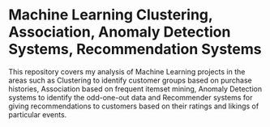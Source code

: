 # Machine Learning Clustering, Association, Anomaly Detection Systems, Recommendation Systems


This repository covers my analysis of Machine Learning projects in the areas such as Clustering to identify customer groups based on purchase histories, Association based on frequent itemset mining, Anomaly Detection systems to identify the odd-one-out data and Recommender systems for giving recommendations to customers based on their ratings and likings of particular events.
